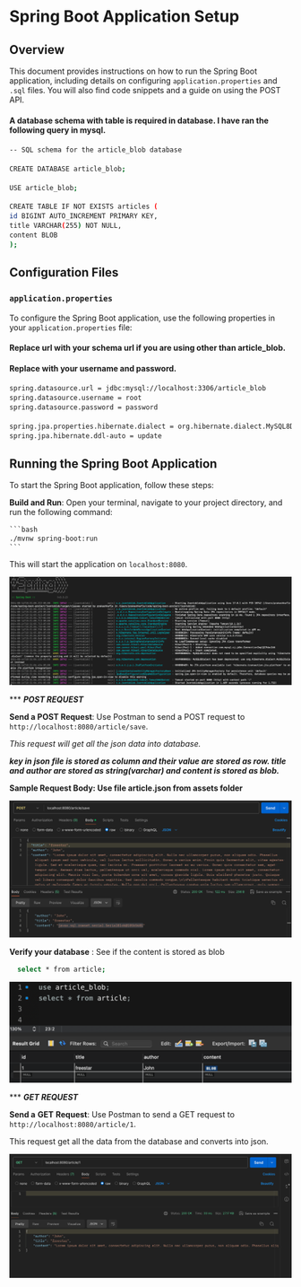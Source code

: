 # Spring Boot Application Setup

## Overview

This document provides instructions on how to run the Spring Boot application, including details on configuring `application.properties` and `.sql` files. You will also find code snippets and a guide on using the POST API.

#### A database schema with table is required in database. I have ran the following query in mysql.

```bash
-- SQL schema for the article_blob database

CREATE DATABASE article_blob;

USE article_blob;

CREATE TABLE IF NOT EXISTS articles (
id BIGINT AUTO_INCREMENT PRIMARY KEY,
title VARCHAR(255) NOT NULL,
content BLOB
);
```
## Configuration Files

### `application.properties`

To configure the Spring Boot application, use the following properties in your `application.properties` file:
#### Replace url with your schema url if you are using other than article_blob.
#### Replace with your username and password.

```bash
spring.datasource.url = jdbc:mysql://localhost:3306/article_blob
spring.datasource.username = root
spring.datasource.password = password

spring.jpa.properties.hibernate.dialect = org.hibernate.dialect.MySQL8Dialect
spring.jpa.hibernate.ddl-auto = update
```
## Running the Spring Boot Application

To start the Spring Boot application, follow these steps:

 **Build and Run**: Open your terminal, navigate to your project directory, and run the following command:

    ```bash
    ./mvnw spring-boot:run
    ```

   This will start the application on `localhost:8080`.


![Springboot Screenshot](assets/ss/spring-boot.png)

*** **_POST REQUEST_**

   **Send a POST Request**: Use Postman to send a POST request to `http://localhost:8080/article/save`.

   _This request will get all the json data into database._

   _**key in json file is stored as column and their value are stored as row.
   title and author are stored as string(varchar) and content is stored as blob.**_
   

   **Sample Request Body: Use file article.json from assets folder**


![Postman Screenshot](assets/ss/post_postman.png)

**Verify your database** : See if the content is stored as blob
 ```bash
   select * from article;
 ```

![Database Screenshot](assets/ss/db.png)


*** **_GET REQUEST_** 

**Send a** **GET** **Request**: Use Postman to send a GET request to `http://localhost:8080/article/1`.

This request get all the data from the database and converts into json.

![Postman Screenshot](assets/ss/get_postman.png)


